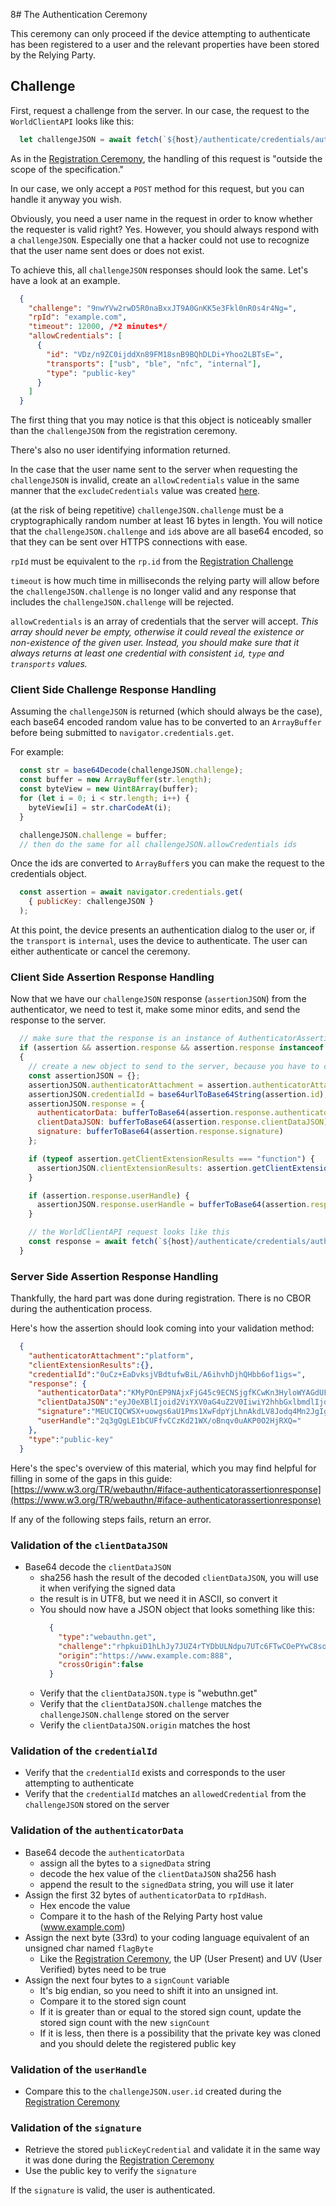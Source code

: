 8# <a id="authenticationCeremony"></a> The Authentication Ceremony

This ceremony can only proceed if the device attempting to authenticate has been registered to a user and the relevant properties have been stored by the Relying Party.

## <a id="authenticationChallenge"></a> Challenge
First, request a challenge from the server. In our case, the request to the `WorldClientAPI` looks like this:
```javascript
  let challengeJSON = await fetch(`${host}/authenticate/credentials/auth/challenge`, { method: "POST" });
```

As in the [Registration Ceremony](registration.md#registrationChallenge), the handling of this request is "outside the scope of the specification."

In our case, we only accept a `POST` method for this request, but you can handle it anyway you wish.

Obviously, you need a user name in the request in order to know whether the requester is valid right? Yes. However, you should always respond with a `challengeJSON`. Especially one that a hacker could not use to recognize that the user name sent does or does not exist. 

To achieve this, all `challengeJSON` responses should look the same. Let's have a look at an example.

```json
  {
    "challenge": "9nwYVw2rwD5R0naBxxJT9A0GnKK5e3Fkl0nR0s4r4Ng=",
    "rpId": "example.com",
    "timeout": 12000, /*2 minutes*/
    "allowCredentials": [
      {
        "id": "VDz/n9ZC0ijddXn89FM18snB9BQhDLDi+Yhoo2LBTsE=",
        "transports": ["usb", "ble", "nfc", "internal"],
        "type": "public-key"
      }
    ]
  }
```

The first thing that you may notice is that this object is noticeably smaller than the `challengeJSON` from the registration ceremony.

There's also no user identifying information returned.

In the case that the user name sent to the server when requesting the `challengeJSON` is invalid, create an `allowCredentials` value in the same manner that the `excludeCredentials` value was created [here](registration.md#excludeCredentials).

(at the risk of being repetitive)
`challengeJSON.challenge` must be a cryptographically random number at least 16 bytes in length. You will notice that the `challengeJSON.challenge` and `id`s above are all base64 encoded, so that they can be sent over HTTPS connections with ease.

`rpId` must be equivalent to the `rp.id` from the [Registration Challenge](registration.md#rpObject)

`timeout` is how much time in milliseconds the relying party will allow before the `challengeJSON.challenge` is no longer valid and any response that includes the `challengeJSON.challenge` will be rejected.

`allowCredentials` is an array of credentials that the server will accept. <em>This array should never be empty, otherwise it could reveal the existence or non-existence of the given user. Instead, you should make sure that it always returns at least one credential with consistent `id`, `type` and `transports` values.</em>

### <a id="authenticationClientChallenge"></a> Client Side Challenge Response Handling
Assuming the `challengeJSON` is returned (which should always be the case), each base64 encoded random value has to be converted to an `ArrayBuffer` before being submitted to `navigator.credentials.get`.

For example:
```javascript
  const str = base64Decode(challengeJSON.challenge);
  const buffer = new ArrayBuffer(str.length);
  const byteView = new Uint8Array(buffer);
  for (let i = 0; i < str.length; i++) {
    byteView[i] = str.charCodeAt(i);
  }

  challengeJSON.challenge = buffer;
  // then do the same for all challengeJSON.allowCredentials ids
```

Once the ids are converted to `ArrayBuffer`s you can make the request to the credentials object.

```javascript
  const assertion = await navigator.credentials.get(
    { publicKey: challengeJSON }
  );
```

At this point, the device presents an authentication dialog to the user or, if the `transport` is `internal`, uses the device to authenticate. The user can either authenticate or cancel the ceremony.

### <a id="clientSideAttestationResponse"></a> Client Side Assertion Response Handling
Now that we have our `challengeJSON` response (`assertionJSON`) from the authenticator, we need to test it, make some minor edits, and send the response to the server.

```javascript
  // make sure that the response is an instance of AuthenticatorAssertionResponse
  if (assertion && assertion.response && assertion.response instanceof window.AuthenticatorAssertionResponse)
  {
    // create a new object to send to the server, because you have to convert the ArrayBuffers back to base64 encoded values
    const assertionJSON = {};
    assertionJSON.authenticatorAttachment = assertion.authenticatorAttachment;
    assertionJSON.credentialId = base64urlToBase64String(assertion.id);
    assertionJSON.response = {
      authenticatorData: bufferToBase64(assertion.response.authenticatorData),
      clientDataJSON: bufferToBase64(assertion.response.clientDataJSON),
      signature: bufferToBase64(assertion.response.signature)
    };

    if (typeof assertion.getClientExtensionResults === "function") {
      assertionJSON.clientExtensionResults: assertion.getClientExtensionResults();
    }

    if (assertion.response.userHandle) {
      assertionJSON.response.userHandle = bufferToBase64(assertion.response.userHandle);
    }

    // the WorldClientAPI request looks like this
    const response = await fetch(`${host}/authenticate/credentials/auth`, { method: "POST", body: assertionJSON });
  }
```

### <a id=""></a> Server Side Assertion Response Handling

Thankfully, the hard part was done during registration. There is no CBOR during the authentication process. 

Here's how the assertion should look coming into your validation method:

```json
  {
    "authenticatorAttachment":"platform",
    "clientExtensionResults":{},
    "credentialId":"0uCz+EaDvksjVBdtufwBiL/A6ihvhDjhQHbb6of1igs=",
    "response": {
      "authenticatorData":"KMyPOnEP9NAjxFjG45c9ECNSjgfKCwKn3HyloWYAGdUFAAAAAg==",
      "clientDataJSON":"eyJ0eXBlIjoid2ViYXV0aG4uZ2V0IiwiY2hhbGxlbmdlIjoicmhwa3VpRDFoTGhKeTdKVVo0clRZRGJVTE5kcHU3VVRjNkZUd0NPZVBZd0M4c29oSTk2YVRnWDkyUjZnQ1ZkdVFZcm8tZEJDYzA4N2RNOWk1NjlwVUEiLCJvcmlnaW4iOiJodHRwczovL21haWwuamVkaS50ZXN0IiwiY3Jvc3NPcmlnaW4iOmZhbHNlfQ==",
      "signature":"MEUCIQCWSX+uowgs6aU1Pms1XwFdpYjLhnAkdLV8Jodq4Mn2JgIgXY8/TSfnMrB8ie2jSpzBpqCD5b1YcV3J+70NlWToX5o=",
      "userHandle":"2q3gQgLE1bCUFfvCCzKd21WX/oBnqv0uAKP0O2HjRXQ="
    },
    "type":"public-key"
  }
```

Here's the spec's overview of this material, which you may find helpful for filling in some of the gaps in this guide: [https://www.w3.org/TR/webauthn/#iface-authenticatorassertionresponse](https://www.w3.org/TR/webauthn/#iface-authenticatorassertionresponse)

If any of the following steps fails, return an error.

### Validation of the `clientDataJSON`
- Base64 decode the `clientDataJSON`
  - sha256 hash the result of the decoded `clientDataJSON`, you will use it when verifying the signed data
  - the result is in UTF8, but we need it in ASCII, so convert it
  - You should now have a JSON object that looks something like this:
    ```json
      {
        "type":"webauthn.get",
        "challenge":"rhpkuiD1hLhJy7JUZ4rTYDbULNdpu7UTc6FTwCOePYwC8sohI96aTgX92R6gCVduQYro-dBCc087dM9i569pUA",
        "origin":"https://www.example.com:888",
        "crossOrigin":false
      }
    ```
  - Verify that the `clientDataJSON.type` is "webuthn.get"
  - Verify that the `clientDataJSON.challenge` matches the `challengeJSON.challenge` stored on the server
  - Verify the `clientDataJSON.origin` matches the host

### Validation of the `credentialId`
  - Verify that the `credentialId` exists and corresponds to the user attempting to authenticate
  - Verify that the `credentialId` matches an `allowedCredential` from the `challengeJSON` stored on the server

### Validation of the `authenticatorData`
- Base64 decode the `authenticatorData`
  - assign all the bytes to a `signedData` string
  - decode the hex value of the `clientDataJSON` sha256 hash
  - append the result to the `signedData` string, you will use it later
- Assign the first 32 bytes of `authenticatorData` to `rpIdHash`.
  - Hex encode the value
  - Compare it to the hash of the Relying Party host value (www.example.com)
- Assign the next byte (33rd) to your coding language equivalent of an unsigned char named `flagByte`
  - Like the [Registration Ceremony](registration.md#attestationObjectValidation), the UP (User Present) and UV (User Verified) bytes need to be true
- Assign the next four bytes to a `signCount` variable
  - It's big endian, so you need to shift it into an unsigned int. 
  - Compare it to the stored sign count
  - If it is greater than or equal to the stored sign count, update the stored sign count with the new `signCount`
  - If it is less, then there is a possibility that the private key was cloned and you should delete the registered public key

### Validation of the `userHandle`
- Compare this to the `challengeJSON.user.id` created during the [Registration Ceremony](registration.md#registrationChallenge)

### Validation of the `signature`
- Retrieve the stored `publicKeyCredential` and validate it in the same way it was done during the [Registration Ceremony](registration.md#credentialPublicKeyValidation)
- Use the public key to verify the `signature`

If the `signature` is valid, the user is authenticated.



